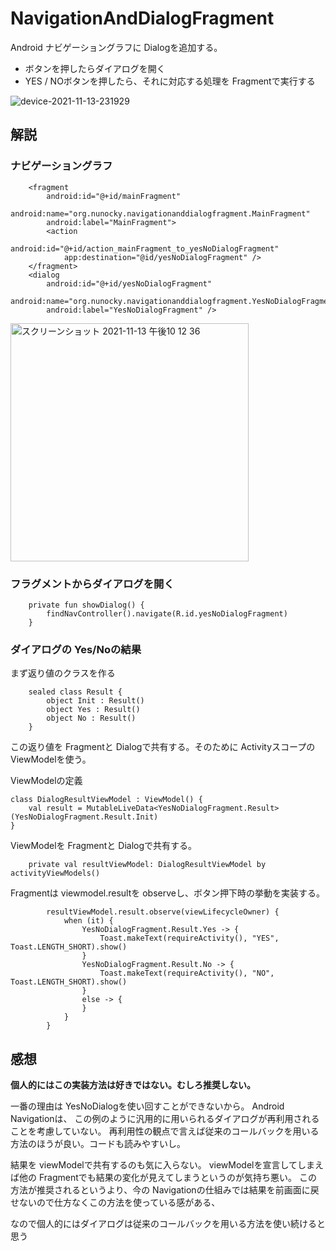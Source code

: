 # NavigationAndDialogFragment
Android ナビゲーショングラフに Dialogを追加する。 
* ボタンを押したらダイアログを開く
* YES / NOボタンを押したら、それに対応する処理を Fragmentで実行する

![device-2021-11-13-231929](https://user-images.githubusercontent.com/750091/141647339-e3f63a4a-3bb6-4610-a106-04bdf1d6b653.gif)



## 解説
### ナビゲーショングラフ
```
    <fragment
        android:id="@+id/mainFragment"
        android:name="org.nunocky.navigationanddialogfragment.MainFragment"
        android:label="MainFragment">
        <action
            android:id="@+id/action_mainFragment_to_yesNoDialogFragment"
            app:destination="@id/yesNoDialogFragment" />
    </fragment>
    <dialog
        android:id="@+id/yesNoDialogFragment"
        android:name="org.nunocky.navigationanddialogfragment.YesNoDialogFragment"
        android:label="YesNoDialogFragment" />
```

<img width="381" alt="スクリーンショット 2021-11-13 午後10 12 36" src="https://user-images.githubusercontent.com/750091/141646235-80f46064-5c1c-42e7-8543-444bce78e376.png">


### フラグメントからダイアログを開く

```
    private fun showDialog() {
        findNavController().navigate(R.id.yesNoDialogFragment)
    }
```

### ダイアログの Yes/Noの結果

まず返り値のクラスを作る

```
    sealed class Result {
        object Init : Result()
        object Yes : Result()
        object No : Result()
    }
```

この返り値を Fragmentと Dialogで共有する。そのために Activityスコープの ViewModelを使う。

ViewModelの定義
```
class DialogResultViewModel : ViewModel() {
    val result = MutableLiveData<YesNoDialogFragment.Result>(YesNoDialogFragment.Result.Init)
}
```

ViewModelを Fragmentと Dialogで共有する。
```
    private val resultViewModel: DialogResultViewModel by activityViewModels()
```

Fragmentは viewmodel.resultを observeし、ボタン押下時の挙動を実装する。

```
        resultViewModel.result.observe(viewLifecycleOwner) {
            when (it) {
                YesNoDialogFragment.Result.Yes -> {
                    Toast.makeText(requireActivity(), "YES", Toast.LENGTH_SHORT).show()
                }
                YesNoDialogFragment.Result.No -> {
                    Toast.makeText(requireActivity(), "NO", Toast.LENGTH_SHORT).show()
                }
                else -> {
                }
            }
        }
```

## 感想

__個人的にはこの実装方法は好きではない。むしろ推奨しない。__

一番の理由は YesNoDialogを使い回すことができないから。 Android Navigationは、 この例のように汎用的に用いられるダイアログが再利用されることを考慮していない。 
再利用性の観点で言えば従来のコールバックを用いる方法のほうが良い。コードも読みやすいし。

結果を viewModelで共有するのも気に入らない。 viewModelを宣言してしまえば他の Fragmentでも結果の変化が見えてしまうというのが気持ち悪い。 この方法が推奨されるというより、今の Navigationの仕組みでは結果を前画面に戻せないので仕方なくこの方法を使っている感がある、

なので個人的にはダイアログは従来のコールバックを用いる方法を使い続けると思う
